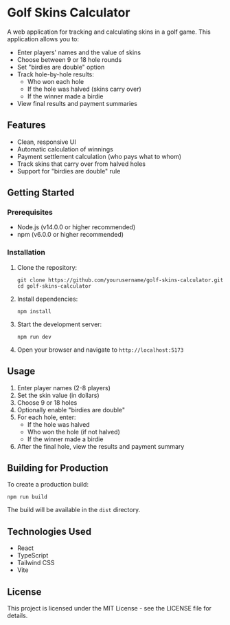 # Golf Skins Calculator

A web application for tracking and calculating skins in a golf game. This application allows you to:

- Enter players' names and the value of skins
- Choose between 9 or 18 hole rounds
- Set "birdies are double" option
- Track hole-by-hole results:
  - Who won each hole
  - If the hole was halved (skins carry over)
  - If the winner made a birdie
- View final results and payment summaries

## Features

- Clean, responsive UI
- Automatic calculation of winnings
- Payment settlement calculation (who pays what to whom)
- Track skins that carry over from halved holes
- Support for "birdies are double" rule

## Getting Started

### Prerequisites

- Node.js (v14.0.0 or higher recommended)
- npm (v6.0.0 or higher recommended)

### Installation

1. Clone the repository:
   ```
   git clone https://github.com/yourusername/golf-skins-calculator.git
   cd golf-skins-calculator
   ```

2. Install dependencies:
   ```
   npm install
   ```

3. Start the development server:
   ```
   npm run dev
   ```

4. Open your browser and navigate to `http://localhost:5173`

## Usage

1. Enter player names (2-8 players)
2. Set the skin value (in dollars)
3. Choose 9 or 18 holes
4. Optionally enable "birdies are double"
5. For each hole, enter:
   - If the hole was halved
   - Who won the hole (if not halved)
   - If the winner made a birdie
6. After the final hole, view the results and payment summary

## Building for Production

To create a production build:

```
npm run build
```

The build will be available in the `dist` directory.

## Technologies Used

- React
- TypeScript
- Tailwind CSS
- Vite

## License

This project is licensed under the MIT License - see the LICENSE file for details.
